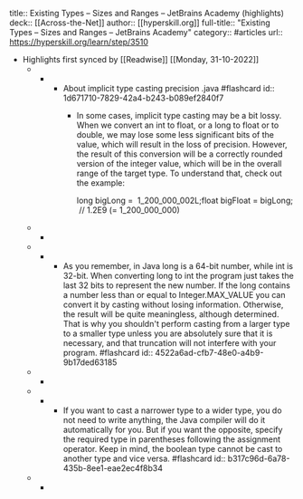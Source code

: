 title:: Existing Types – Sizes and Ranges – JetBrains Academy (highlights)
deck:: [[Across-the-Net]]
author:: [[hyperskill.org]]
full-title:: "Existing Types – Sizes and Ranges – JetBrains Academy"
category:: #articles
url:: https://hyperskill.org/learn/step/3510

- Highlights first synced by [[Readwise]] [[Monday, 31-10-2022]]
	- -
		- About implicit type casting precision .java #flashcard
		  id:: 1d671710-7829-42a4-b243-b089ef2840f7
			- In some cases, implicit type casting may be a bit lossy. When we convert an int to float, or a long to float or to double, we may lose some less significant bits of the value, which will result in the loss of precision. However, the result of this conversion will be a correctly rounded version of the integer value, which will be in the overall range of the target type. To understand that, check out the example:
			  
			  long bigLong =  1_200_000_002L;float bigFloat = bigLong; // 1.2E9 (= 1_200_000_000)
	- -
	- -
		- As you remember, in Java long is a 64-bit number, while int is 32-bit. When converting long to int the program just takes the last 32 bits to represent the new number. If the long contains a number less than or equal to Integer.MAX_VALUE you can convert it by casting without losing information. Otherwise, the result will be quite meaningless, although determined. That is why you shouldn't perform casting from a larger type to a smaller type unless you are absolutely sure that it is necessary, and that truncation will not interfere with your program. #flashcard
		  id:: 4522a6ad-cfb7-48e0-a4b9-9b17ded63185
	- -
	- -
		- If you want to cast a narrower type to a wider type, you do not need to write anything, the Java compiler will do it automatically for you. But if you want the opposite, specify the required type in parentheses following the assignment operator. Keep in mind, the boolean type cannot be cast to another type and vice versa. #flashcard
		  id:: b317c96d-6a78-435b-8ee1-eae2ec4f8b34
	- -